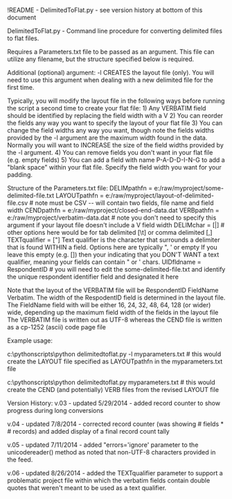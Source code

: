 !README - DelimitedToFlat.py - see version history at bottom of this document

DelimitedToFlat.py - Command line procedure for converting delimited files to flat files.

Requires a Parameters.txt file to be passed as an argument.  This file can utilize any filename, but the structure specified below is required.

Additional (optional) argument:
-l CREATES the layout file (only).  You will need to use this argument when dealing with a new delimited file for the first time.

Typically, you will modify the layout file in the following ways before running the script a second time to create your flat file:
    1) Any VERBATIM field should be identified by replacing the field width with a V
    2) You can reorder the fields any way you want to specify the layout of your flat file
    3) You can change the field widths any way you want, though note the fields widths provided by the -l argument are the maximum width found in the data.
        Normally you will want to INCREASE the size of the field widths provided by the -l argument.
    4) You can remove fields you don't want in your flat file (e.g. empty fields)
    5) You can add a field with name P-A-D-D-I-N-G to add a "blank space" within your flat file.  Specify the field width you want for your padding.
    
Structure of the Parameters.txt file:
    DELIMpathfn = e:/raw/myproject/some-delimited-file.txt
    LAYOUTpathfn = e:/raw/myproject/layout-of-delimited-file.csv   # note must be CSV -- will contain two fields, file name and field width
    CENDpathfn = e:/raw/myproject/closed-end-data.dat
    VERBpathfn = e:/raw/myproject/verbatim-data.dat   # note you don't need to specify this argument if your layout file doesn't include a V field width
    DELIMchar = [|]   # other options here would be for tab delimited [\t] or comma delimited [,]
    TEXTqualifier = ["]   Text qualifier is the character that surrounds a delimiter that is found WITHIN a field. Options here are typically ", ' or empty
    If you leave this empty (e.g. []) then your indicating that you DON'T WANT a text qualifier, meaning your fields can contain " or ' chars.
    UIDfldname = RespondentID   # you will need to edit the some-delimited-file.txt and identify the unique respondent identifier field and designated it here
    
Note that the layout of the VERBATIM file will be RespondentID  FieldName  Verbatim.  The width of the RespodentID field is determined in the layout file.
The FieldName field with will be either 16, 24, 32, 48, 64, 128 (or wider) wide, depending up the maximum field width of the fields in the layout file
The VERBATIM file is written out as UTF-8 whereas the CEND file is written as a cp-1252 (ascii) code page file

Example usage:

c:\pythonscripts\python delimitedtoflat.py -l myparameters.txt   # this would create the LAYOUT file specified as LAYOUTpathfn in the myparameters.txt file

c:\pythonscripts\python delimitedtoflat.py myparameters.txt  # this would create the CEND (and potentially) VERB files from the revised LAYOUT file

Version History:
v.03 - updated 5/29/2014 - added record counter to show progress during long conversions

v.04 - updated 7/8/2014 - corrected record counter (was showing # fields * # records) and added display of a final record count tally

v.05 - updated 7/11/2014 - added "errors='ignore' parameter to the unicodereader() method as noted that non-UTF-8 characters provided in the feed.

v.06 - updated 8/26/2014 - added the TEXTqualifier parameter to support a problematic project file within which the verbatim fields contain double quotes that weren't meant to be used as a text qualifier.

